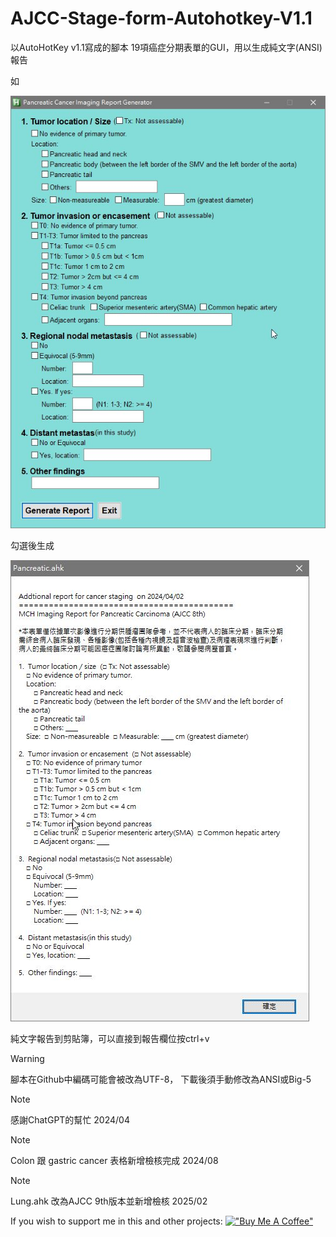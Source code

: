 # AJCC-Stage-form-Autohotkey-V1.1
以AutoHotKey v1.1寫成的腳本
19項癌症分期表單的GUI，用以生成純文字(ANSI)報告

如

![這是示範圖](/pancreas00.jpg)

勾選後生成

![這是示範圖](/pancreas01.jpg)

純文字報告到剪貼簿，可以直接到報告欄位按ctrl+v

>[!warning]
腳本在Github中編碼可能會被改為UTF-8，
下載後須手動修改為ANSI或Big-5


>[!note]
感謝ChatGPT的幫忙
2024/04
>[!note]
Colon 跟 gastric cancer 表格新增檢核完成 
2024/08
>[!note]
Lung.ahk 改為AJCC 9th版本並新增檢核 
2025/02

If you wish to support me in this and other projects:
[!["Buy Me A Coffee"](https://www.buymeacoffee.com/assets/img/custom_images/orange_img.png)](https://www.buymeacoffee.com/hw98188d)
